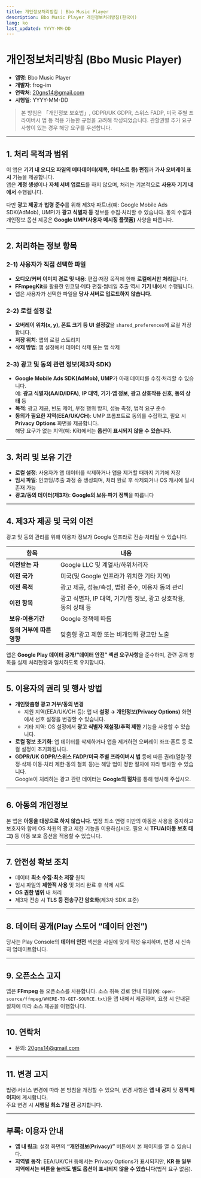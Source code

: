 ```yaml
---
title: 개인정보처리방침 | Bbo Music Player
description: Bbo Music Player 개인정보처리방침(한국어)
lang: ko
last_updated: YYYY-MM-DD
---
```


# 개인정보처리방침 (Bbo Music Player)

- **앱명**: Bbo Music Player  
- **개발자**: frog-im  
- **연락처**: [20gns14@gmail.com](mailto:20gns14@gmail.com)  
- **시행일**: YYYY-MM-DD

> 본 방침은 「개인정보 보호법」, GDPR/UK GDPR, 스위스 FADP, 미국 주별 프라이버시 법 등 적용 가능한 규정을 고려해 작성되었습니다. 관할권별 추가 요구 사항이 있는 경우 해당 요구를 우선합니다.

---

## 1. 처리 목적과 범위

이 앱은 **기기 내 오디오 파일의 메타데이터(제목, 아티스트 등) 편집**과 **가사 오버레이 표시** 기능을 제공합니다.  
앱은 **계정 생성**이나 **자체 서버 업로드**를 하지 않으며, 처리는 기본적으로 **사용자 기기 내에서** 수행됩니다.

다만 **광고 제공**과 **법령 준수**를 위해 제3자 파트너(예: Google Mobile Ads SDK(AdMob), UMP)가 **광고 식별자 등** 정보를 수집·처리할 수 있습니다. 동의 수집과 개인정보 옵션 제공은 **Google UMP(사용자 메시징 플랫폼)** 사양을 따릅니다.

---

## 2. 처리하는 정보 항목

### 2-1) 사용자가 직접 선택한 파일
- **오디오/커버 이미지 경로 및 내용**: 편집·저장 목적에 한해 **로컬에서만 처리**됩니다.
- **FFmpegKit**을 활용한 인코딩·메타 편집·썸네일 추출 역시 **기기 내**에서 수행됩니다.
- 앱은 사용자가 선택한 파일을 **당사 서버로 업로드하지 않습니다.**

### 2-2) 로컬 설정 값
- **오버레이 위치(x, y), 폰트 크기 등 UI 설정값**을 `shared_preferences`에 로컬 저장합니다.
- **저장 위치**: 앱의 로컬 스토리지  
- **삭제 방법**: 앱 설정에서 데이터 삭제 또는 앱 삭제

### 2-3) 광고 및 동의 관련 정보(제3자 SDK)
- **Google Mobile Ads SDK(AdMob), UMP**가 아래 데이터를 수집·처리할 수 있습니다.  
  예: **광고 식별자(AAID/IDFA)**, **IP 대역**, **기기·앱 정보**, **광고 상호작용 신호**, **동의 상태** 등  
- **목적**: 광고 제공, 빈도 제어, 부정 행위 방지, 성능 측정, 법적 요구 준수  
- **동의가 필요한 지역(EEA/UK/CH)**: UMP 프롬프트로 동의를 수집하고, 필요 시 **Privacy Options** 화면을 제공합니다.  
  해당 요구가 없는 지역(예: KR)에서는 **옵션이 표시되지 않을 수 있습니다.**

---

## 3. 처리 및 보유 기간

- **로컬 설정**: 사용자가 앱 데이터를 삭제하거나 앱을 제거할 때까지 기기에 저장  
- **임시 파일**: 인코딩/추출 과정 중 생성되며, 처리 완료 후 삭제되거나 OS 캐시에 일시 존재 가능  
- **광고/동의 데이터(제3자)**: **Google의 보유·파기 정책**을 따릅니다

---

## 4. 제3자 제공 및 국외 이전

광고 및 동의 관리를 위해 이용자 정보가 Google 인프라로 전송·처리될 수 있습니다.

| 항목 | 내용 |
|---|---|
| **이전받는 자** | Google LLC 및 계열사/하위처리자 |
| **이전 국가** | 미국(및 Google 인프라가 위치한 기타 지역) |
| **이전 목적** | 광고 제공, 성능/측정, 법령 준수, 이용자 동의 관리 |
| **이전 항목** | 광고 식별자, IP 대역, 기기/앱 정보, 광고 상호작용, 동의 상태 등 |
| **보유·이용기간** | Google 정책에 따름 |
| **동의 거부에 따른 영향** | 맞춤형 광고 제한 또는 비개인화 광고만 노출 |

앱은 **Google Play 데이터 공개/“데이터 안전” 섹션 요구사항**을 준수하며, 관련 공개 항목을 실제 처리현황과 일치하도록 유지합니다.

---

## 5. 이용자의 권리 및 행사 방법

- **개인맞춤형 광고 거부/동의 변경**  
  - 지원 지역(EEA/UK/CH 등): 앱 내 **설정 → 개인정보(Privacy Options)** 화면에서 선호 설정을 변경할 수 있습니다.  
  - 기타 지역: OS 설정에서 **광고 식별자 재설정/추적 제한** 기능을 사용할 수 있습니다.
- **로컬 정보 초기화**: 앱 데이터를 삭제하거나 앱을 제거하면 오버레이 좌표·폰트 등 로컬 설정이 초기화됩니다.
- **GDPR/UK GDPR/스위스 FADP/미국 주별 프라이버시 법** 등에 따른 권리(열람·정정·삭제·이동·처리 제한·동의 철회 등)는 해당 법이 정한 절차에 따라 행사할 수 있습니다.  
  Google이 처리하는 광고 관련 데이터는 **Google의 절차**를 통해 행사해 주십시오.

---

## 6. 아동의 개인정보

본 앱은 **아동을 대상으로 하지 않습니다**. 법정 최소 연령 미만의 아동은 사용을 중지하고 보호자와 함께 OS 차원의 광고 제한 기능을 이용하십시오. 필요 시 **TFUA(아동 보호 태그)** 등 아동 보호 옵션을 적용할 수 있습니다.

---

## 7. 안전성 확보 조치

- 데이터 **최소 수집·최소 저장** 원칙
- 임시 파일의 **제한적 사용** 및 처리 완료 후 삭제 시도
- **OS 권한 범위** 내 처리
- 제3자 전송 시 **TLS 등 전송구간 암호화**(제3자 SDK 표준)

---

## 8. 데이터 공개(Play 스토어 “데이터 안전”)

당사는 Play Console의 **데이터 안전** 섹션을 사실에 맞게 작성·유지하며, 변경 시 신속히 업데이트합니다.

---

## 9. 오픈소스 고지

앱은 **FFmpeg** 등 오픈소스를 사용합니다. 소스 취득 경로 안내 파일(예: `open-source/ffmpeg/WHERE-TO-GET-SOURCE.txt`)을 앱 내에서 제공하며, 요청 시 안내된 절차에 따라 소스 제공을 이행합니다.

---

## 10. 연락처

- 문의: [20gns14@gmail.com](mailto:20gns14@gmail.com)  

---

## 11. 변경 고지

법령·서비스 변경에 따라 본 방침을 개정할 수 있으며, 변경 사항은 **앱 내 공지** 및 **정책 페이지**에 게시합니다.  
주요 변경 시 **시행일 최소 7일 전** 공지합니다.

---

## 부록: 이용자 안내

- **앱 내 링크**: 설정 화면의 **“개인정보(Privacy)”** 버튼에서 본 페이지를 열 수 있습니다.  
- **지역별 동작**: EEA/UK/CH 등에서는 Privacy Options가 표시되지만, **KR 등 일부 지역에서는 버튼을 눌러도 별도 옵션이 표시되지 않을 수 있습니다**(법적 요구 없음).
